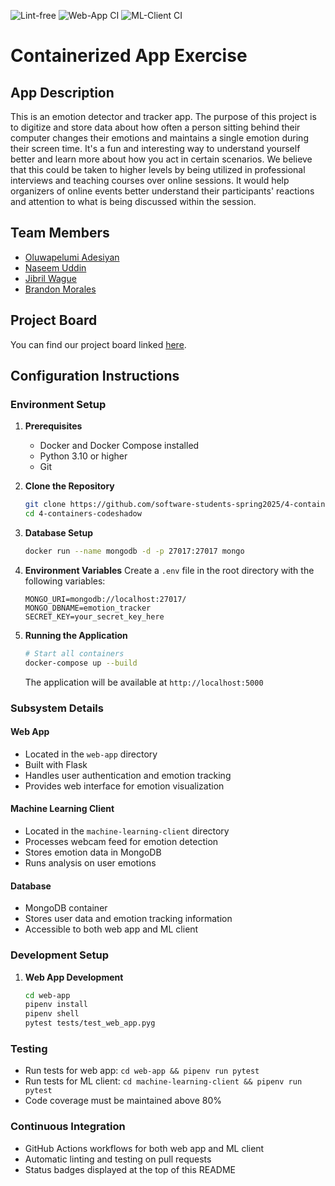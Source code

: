 ![Lint-free](https://github.com/nyu-software-engineering/containerized-app-exercise/actions/workflows/lint.yml/badge.svg)
![Web-App CI](https://github.com/software-students-spring2025/4-containers-codeshadow/actions/workflows/web-app.yml/badge.svg?branch=)
![ML-Client CI](https://github.com/software-students-spring2025/4-containers-codeshadow/actions/workflows/ml-client.yml/badge.svg?branch=)

# Containerized App Exercise

## App Description
This is an emotion detector and tracker app. The purpose of this project is to digitize and store data about how often a person sitting behind their computer changes their emotions and maintains a single emotion during their screen time. It's a fun and interesting way to understand yourself better and learn more about how you act in certain scenarios. We believe that this could be taken to higher levels by being utilized in professional interviews and teaching courses over online sessions. It would help organizers of online events better understand their participants' reactions and attention to what is being discussed within the session.

## Team Members
- [Oluwapelumi Adesiyan](https://github.com/oadesiyan)
- [Naseem Uddin](https://github.com/naseem-student)
- [Jibril Wague](https://github.com/Jibril1010)
- [Brandon Morales](https://github.com/bamoeq)

## Project Board
You can find our project board linked [here](https://github.com/orgs/software-students-spring2025/projects/179).

## Configuration Instructions

### Environment Setup

1. **Prerequisites**
   - Docker and Docker Compose installed
   - Python 3.10 or higher
   - Git

2. **Clone the Repository**
   ```bash
   git clone https://github.com/software-students-spring2025/4-containers-codeshadow.git
   cd 4-containers-codeshadow
   ```

3. **Database Setup**
   ```bash
   docker run --name mongodb -d -p 27017:27017 mongo
   ```

4. **Environment Variables**
   Create a `.env` file in the root directory with the following variables:
   ```
   MONGO_URI=mongodb://localhost:27017/
   MONGO_DBNAME=emotion_tracker
   SECRET_KEY=your_secret_key_here
   ```

5. **Running the Application**
   ```bash
   # Start all containers
   docker-compose up --build
   ```

   The application will be available at `http://localhost:5000`

### Subsystem Details

#### Web App
- Located in the `web-app` directory
- Built with Flask
- Handles user authentication and emotion tracking
- Provides web interface for emotion visualization

#### Machine Learning Client
- Located in the `machine-learning-client` directory
- Processes webcam feed for emotion detection
- Stores emotion data in MongoDB
- Runs analysis on user emotions

#### Database
- MongoDB container
- Stores user data and emotion tracking information
- Accessible to both web app and ML client

### Development Setup

1. **Web App Development**
   ```bash
   cd web-app
   pipenv install
   pipenv shell
   pytest tests/test_web_app.pyg
   ```

### Testing
- Run tests for web app: `cd web-app && pipenv run pytest`
- Run tests for ML client: `cd machine-learning-client && pipenv run pytest`
- Code coverage must be maintained above 80%

### Continuous Integration
- GitHub Actions workflows for both web app and ML client
- Automatic linting and testing on pull requests
- Status badges displayed at the top of this README
